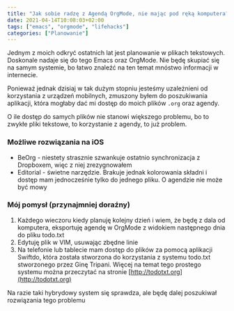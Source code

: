 ```yaml
---
title: "Jak sobie radzę z Agendą OrgMode, nie mając pod ręką komputera?"
date: 2021-04-14T10:08:03+02:00
tags: ["emacs", "orgmode", "lifehacks"]
categories: ["Planowanie"]
---
```


Jednym z moich odkryć ostatnich lat jest planowanie w plikach tekstowych. Doskonale nadaje się do tego Emacs oraz OrgMode. Nie będę skupiać się na samym systemie, bo łatwo znaleźć na ten temat mnóstwo informacji w internecie. 

Ponieważ jednak dzisiaj w tak dużym stopniu jesteśmy uzależnieni od korzystania z urządzeń mobilnych, zmuszony byłem do poszukiwania aplikacji, która mogłaby dać mi dostęp do moich plików `.org` oraz agendy.

O ile dostęp do samych plików nie stanowi większego problemu, bo to zwykłe pliki tekstowe, to korzystanie z agendy, to już problem.

### Możliwe rozwiązania na iOS

- BeOrg - niestety strasznie szwankuje ostatnio synchronizacja z Dropboxem, więc z niej zrezygnowałem
- Editorial - świetne narzędzie. Brakuje jednak kolorowania składni i dostęp mam jednocześnie tylko do jednego pliku. O agendzie nie może być mowy

### Mój pomysł (przynajmniej doraźny)
1. Każdego wieczoru kiedy planuję kolejny dzień i wiem, że będę z dala od komputera, eksportuję agendę w OrgMode z widokiem następnego dnia do pliku todo.txt
2. Edytuję plik w VIM, usuwając zbędne linie
3. Na telefonie lub tablecie mam dostęp do plików za pomocą aplikacji Swiftdo, która została stworzona do korzystania z systemu todo.txt stworzonego przez Ginę Tripani. Więcej na temat tego prostego systemu można przeczytać na stronie [http://todotxt.org](http://todotxt.org)

Na razie taki hybrydowy system się sprawdza, ale będę dalej poszukiwał rozwiązania tego problemu
